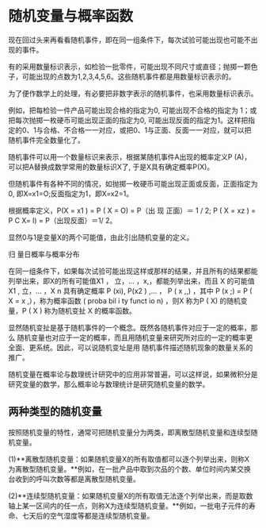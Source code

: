 # 随机变量与概率函数

现在回过头来再看看随机事件，即在同一组条件下，每次试验可能出现也可能不出现的事件。

有的采用数量标识表示，如检验一批零件，可能出现不同尺寸或直径；抛掷一颗色子，可能出现的点数为1,2,3,4,5,6。这些随机事件都是用数量标识表示的。

为了便作数学上的处理，有必要把非数字表示的随机事件，也采用数量标识表示。

例如，把每检验一件产品可能出现合格的指定为0, 可能出现不合格的指定为 1；或把每次抛掷一枚硬币可能出现正面的指定为0, 可能出现反面的指定为1。这样把指定的0、1与合格、不合格一一对应，或把0、1与正面、反面一一对应，就可以把随机事件完全数量化了。

随机事件可以用一个数量标识来表示，根据某随机事件A出现的概率定义P (A)，可以把A替换成数学常用的数量标识X了, 于是X具有确定概率P(X)。


但随机事件有各种不同的情况，如抛掷一枚硬币可能出现正面或反面，正面指定为0, 即X=x1=O;反面指定为1，即X=x2=1。

根据概率定义，P(X =  x1   ) =  P ( X =  O)  =   P（出  现 正面）＝    1 / 2;   P ( X =  xz )  =
P  C X=  l)  =  P（出现反面）＝1/ 2。

显然0与1是变量X的两个可能值，由此引出随机变量的定义。

归	量日概率与概率分布

在同一组条件下，如果每次试验可能出现这样或那样的结果，并且所有的结果都能列举出来，即X的所有可能值X1 ， 立，… ，x,，都能列举出来，而且 X 的可能值 X1 , 立，… ，X n  具有确定概率 P (xi),   P(x2 ) ,…    ， P  ( x ,,)  ，其中  P  (x  ;)  =  P  ( X  =  x ,），称为概率函数 ( proba bil i ty  funct io n) ，则X 称为P ( X) 的随机变量，P ( X ) 称为随机变扯 X 的概率函数。

显然随机变扯是基于随机事件的一个概念。既然各随机事件对应于一定的概率，那么  随机变量也对应于一定的概率，而且用随机变量来研究所对应的一定的概率更全面、更系统。因此，可以说随机变址是用 随机事件描述随机现象的数量关系的推广。

随机变量在概率论与数理统计研究中的应用非常普遍，可以这样说，如果微积分是研究变量的数学，那么概率论与数理统计是研究随机变量的数学。

## 两种类型的随机变量

按照随机变量的特性，通常可把随机变量分为两类，即离散型随机变量和连续型随机变量。

(1)**离散型随机变量：如果随机变量X的所有取值都可以逐个列举出来，则称X 为离散型随机变量。**例如，在一批产品中取到次品的个数、单位时间内某交换台收到的呼叫次数等都是离散型随机变量。

(2)**连续型随机变量：如果随机变量X的所有取值无法逐个列举出来，而是取数轴上某一区间内的任一点，则称X为连续型随机变量。**例如，一批电子元件的寿命、七天后的空气湿度等都是连续型随机变量。